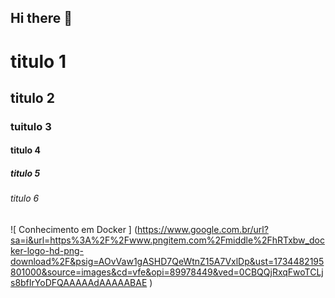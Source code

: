 ## Hi there 👋

<!-- cabeçalhos -->
# titulo 1
## titulo 2 
### tuitulo 3
#### titulo 4
##### titulo 5 
###### titulo 6

![ Conhecimento em  Docker ] (https://www.google.com.br/url?sa=i&url=https%3A%2F%2Fwww.pngitem.com%2Fmiddle%2FhRTxbw_docker-logo-hd-png-download%2F&psig=AOvVaw1gASHD7QeWtnZ15A7VxlDp&ust=1734482195801000&source=images&cd=vfe&opi=89978449&ved=0CBQQjRxqFwoTCLjs8bfIrYoDFQAAAAAdAAAAABAE )
<!--
**thlino/thlino** is a ✨ _special_ ✨ repository because its `README.md` (this file) appears on your GitHub profile.

Here are some ideas to get you started:

- 🔭 I’m currently working on ...
- 🌱 I’m currently learning ...
- 👯 I’m looking to collaborate on ...
- 🤔 I’m looking for help with ...
- 💬 Ask me about ...
- 📫 How to reach me: ...
- 😄 Pronouns: ...
- ⚡ Fun fact: ...
-->
